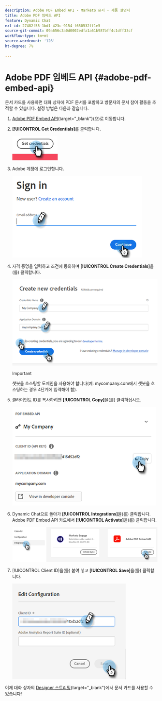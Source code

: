 ```yaml
---
description: Adobe PDF Embed API - Marketo 문서 - 제품 설명서
title: Adobe PDF 임베드 API
feature: Dynamic Chat
exl-id: 27482f55-1bd1-423c-9154-f650532ff1e5
source-git-commit: 09a656c3a0d0002edfa1a61b987bff4c1dff33cf
workflow-type: tm+mt
source-wordcount: '126'
ht-degree: 7%

---
```


# Adobe PDF 임베드 API {#adobe-pdf-embed-api}

문서 카드를 사용하면 대화 상자에 PDF 문서를 포함하고 방문자의 문서 참여 활동을 추적할 수 있습니다. 설정 방법은 다음과 같습니다.

1. [Adobe PDF Embed API](https://udp.adobe.io/document-services/apis/pdf-embed/){target="_blank"}(으)로 이동합니다.

1. **[!UICONTROL Get Credentials]**&#x200B;를 클릭합니다.

   ![](assets/adobe-pdf-embed-api-1.png)

1. Adobe 계정에 로그인합니다.

   ![](assets/adobe-pdf-embed-api-2.png)

1. 자격 증명을 입력하고 조건에 동의하며 **[!UICONTROL Create Credentials]**&#x200B;을(를) 클릭합니다.

   ![](assets/adobe-pdf-embed-api-3.png)

   >[!IMPORTANT]
   >
   >챗봇을 호스팅할 도메인을 사용해야 합니다(예: mycompany.com에서 챗봇을 호스팅하는 경우 4단계에 입력해야 함).

1. 클라이언트 ID를 복사하려면 **[!UICONTROL Copy]**&#x200B;을(를) 클릭하십시오.

   ![](assets/adobe-pdf-embed-api-4.png)

1. Dynamic Chat으로 돌아가 **[!UICONTROL Integrations]**&#x200B;을(를) 클릭합니다. Adobe PDF Embed API 카드에서 **[!UICONTROL Activate]**&#x200B;을(를) 클릭합니다.

   ![](assets/adobe-pdf-embed-api-5.png)

1. [!UICONTROL Client ID]을(를) 붙여 넣고 **[!UICONTROL Save]**&#x200B;을(를) 클릭합니다.

   ![](assets/adobe-pdf-embed-api-6.png)

이제 대화 상자의 [Designer 스트리밍](/help/marketo/product-docs/demand-generation/dynamic-chat/automated-chat/stream-designer.md){target="_blank"}에서 문서 카드를 사용할 수 있습니다!
